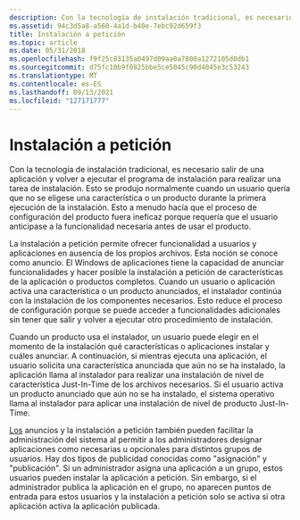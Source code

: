 ```yaml
---
description: Con la tecnología de instalación tradicional, es necesario salir de una aplicación y volver a ejecutar el programa de instalación para realizar una tarea de instalación.
ms.assetid: 94c3d5a8-a560-4a1d-b40e-7ebc92d659f3
title: Instalación a petición
ms.topic: article
ms.date: 05/31/2018
ms.openlocfilehash: f9f25c83135a0497d09aa0a7800a1272105d0db1
ms.sourcegitcommit: d75fc10b9f0825bbe5ce5045c90d4045e3c53243
ms.translationtype: MT
ms.contentlocale: es-ES
ms.lasthandoff: 09/13/2021
ms.locfileid: "127171777"
---
```

# <a name="installation-on-demand"></a>Instalación a petición

Con la tecnología de instalación tradicional, es necesario salir de una aplicación y volver a ejecutar el programa de instalación para realizar una tarea de instalación. Esto se produjo normalmente cuando un usuario quería que no se eligese una característica o un producto durante la primera ejecución de la instalación. Esto a menudo hacía que el proceso de configuración del producto fuera ineficaz porque requería que el usuario anticipase a la funcionalidad necesaria antes de usar el producto.

La instalación a petición permite ofrecer funcionalidad a usuarios y aplicaciones en ausencia de los propios archivos. Esta noción se conoce como anuncio. El Windows de aplicaciones tiene la capacidad de anunciar funcionalidades y hacer posible la instalación a petición de características de la aplicación o productos completos. Cuando un usuario o aplicación activa una característica o un producto anunciados, el instalador continúa con la instalación de los componentes necesarios. Esto reduce el proceso de configuración porque se puede acceder a funcionalidades adicionales sin tener que salir y volver a ejecutar otro procedimiento de instalación.

Cuando un producto usa el instalador, un usuario puede elegir en el momento de la instalación qué características o aplicaciones instalar y cuáles anunciar. A continuación, si mientras ejecuta una aplicación, el usuario solicita una característica anunciada que aún no se ha instalado, la aplicación llama al instalador para realizar una instalación de nivel de característica Just-In-Time de los archivos necesarios. Si el usuario activa un producto anunciado que aún no se ha instalado, el sistema operativo llama al instalador para aplicar una instalación de nivel de producto Just-In-Time.

[Los](advertisement.md) anuncios y la instalación a petición también pueden facilitar la administración del sistema al permitir a los administradores designar aplicaciones como necesarias u opcionales para distintos grupos de usuarios. Hay dos tipos de publicidad conocidas como "asignación" y "publicación". Si un administrador asigna una aplicación a un grupo, estos usuarios pueden instalar la aplicación a petición. Sin embargo, si el administrador publica la aplicación en el grupo, no aparecen puntos de entrada para estos usuarios y la instalación a petición solo se activa si otra aplicación activa la aplicación publicada.

 

 



